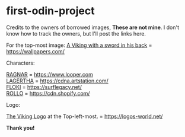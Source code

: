 # first-odin-project

Credits to the owners of borrowed images, <strong>These are not mine</strong>. I don't know how to track the owners, but I'll post the links here.

For the top-most image: <a href="https://wallpapers.com/images/featured/ragnar-lothbrok-4k-176x4vheeo04tx1n.jpg" target="_blank">A Viking with a sword in his back</a> = https://wallpapers.com/

Characters:

<a href="https://www.looper.com/img/gallery/vikings-creator-on-why-he-chose-ragnar-as-his-focus-exclusive/intro-1610473187.jpg" target="_blank">RAGNAR</a> = https://www.looper.com <br>
<a href="https://cdna.artstation.com/p/assets/images/images/057/352/402/large/justyna-karpowicz-lagertatime2.jpg?1671383740" target="_blank">LAGERTHA</a> = https://cdna.artstation.com/<br>
<a href="https://surflegacy.net/wp-content/uploads/2023/10/FLOKI-1200x1200.jpg" target="_blank">FLOKI</a> = https://surflegacy.net/<br>
<a href="https://cdn.shopify.com/s/files/1/0028/3600/4976/files/rollo-vikings.jpg?v=1541754655" target="_blank">ROLLO</a> = https://cdn.shopify.com/ <br>

Logo:

<a href="https://logos-world.net/wp-content/uploads/2021/11/VIkings-Emblem.png">The Viking Logo</a> at the Top-left-most. = https://logos-world.net/

<strong>Thank you!</strong>
